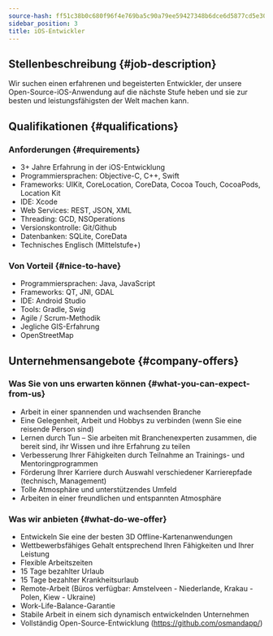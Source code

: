 ```yaml
---
source-hash: ff51c38b0c680f96f4e769ba5c90a79ee59427348b6dce6d5877cd5e30b74441
sidebar_position: 3
title: iOS-Entwickler
---
```


## Stellenbeschreibung {#job-description}
Wir suchen einen erfahrenen und begeisterten Entwickler, der unsere Open-Source-iOS-Anwendung auf die nächste Stufe heben und sie zur besten und leistungsfähigsten der Welt machen kann.

## Qualifikationen {#qualifications}

### Anforderungen {#requirements}
- 3+ Jahre Erfahrung in der iOS-Entwicklung
- Programmiersprachen: Objective-C, C++, Swift
- Frameworks: UIKit, CoreLocation, CoreData, Cocoa Touch, CocoaPods, Location Kit
- IDE: Xcode
- Web Services: REST, JSON, XML
- Threading: GCD, NSOperations
- Versionskontrolle: Git/Github
- Datenbanken: SQLite, CoreData
- Technisches Englisch (Mittelstufe+)

### Von Vorteil {#nice-to-have}
- Programmiersprachen: Java, JavaScript
- Frameworks: QT, JNI, GDAL
- IDE: Android Studio
- Tools: Gradle, Swig
- Agile / Scrum-Methodik
- Jegliche GIS-Erfahrung
- OpenStreetMap

## Unternehmensangebote {#company-offers}

### Was Sie von uns erwarten können {#what-you-can-expect-from-us}
- Arbeit in einer spannenden und wachsenden Branche
- Eine Gelegenheit, Arbeit und Hobbys zu verbinden (wenn Sie eine reisende Person sind)
- Lernen durch Tun – Sie arbeiten mit Branchenexperten zusammen, die bereit sind, ihr Wissen und ihre Erfahrung zu teilen
- Verbesserung Ihrer Fähigkeiten durch Teilnahme an Trainings- und Mentoringprogrammen
- Förderung Ihrer Karriere durch Auswahl verschiedener Karrierepfade (technisch, Management)
- Tolle Atmosphäre und unterstützendes Umfeld
- Arbeiten in einer freundlichen und entspannten Atmosphäre

### Was wir anbieten {#what-do-we-offer}
- Entwickeln Sie eine der besten 3D Offline-Kartenanwendungen
- Wettbewerbsfähiges Gehalt entsprechend Ihren Fähigkeiten und Ihrer Leistung
- Flexible Arbeitszeiten
- 15 Tage bezahlter Urlaub
- 15 Tage bezahlter Krankheitsurlaub
- Remote-Arbeit (Büros verfügbar: Amstelveen - Niederlande, Krakau - Polen, Kiew - Ukraine)
- Work-Life-Balance-Garantie
- Stabile Arbeit in einem sich dynamisch entwickelnden Unternehmen
- Vollständig Open-Source-Entwicklung (https://github.com/osmandapp/)